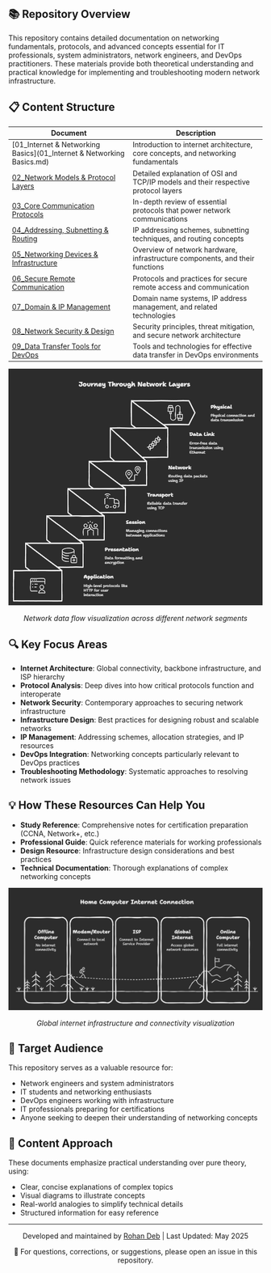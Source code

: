 ## 📚 Repository Overview

This repository contains detailed documentation on networking fundamentals, protocols, and advanced concepts essential for IT professionals, system administrators, network engineers, and DevOps practitioners. These materials provide both theoretical understanding and practical knowledge for implementing and troubleshooting modern network infrastructure.

## 📋 Content Structure

| Document | Description |
|---------|-------------|
| [01_Internet & Networking Basics](01_Internet & Networking Basics.md) | Introduction to internet architecture, core concepts, and networking fundamentals |
| [02_Network Models & Protocol Layers](02_Network_Models_&_Protocol_Layers.md) | Detailed explanation of OSI and TCP/IP models and their respective protocol layers |
| [03_Core Communication Protocols](03_Core_Communication_Protocols.md) | In-depth review of essential protocols that power network communications |
| [04_Addressing, Subnetting & Routing](04_Addressing,_Subnetting_&_Routing.md) | IP addressing schemes, subnetting techniques, and routing concepts |
| [05_Networking Devices & Infrastructure](05_Networking_Devices_&_Infrastructure.md) | Overview of network hardware, infrastructure components, and their functions |
| [06_Secure Remote Communication](06_Secure_Remote_Communication.md) | Protocols and practices for secure remote access and communication |
| [07_Domain & IP Management](07_Domain_&_IP_Management.md) | Domain name systems, IP address management, and related technologies |
| [08_Network Security & Design](08_Network_Security_&_Design.md) | Security principles, threat mitigation, and secure network architecture |
| [09_Data Transfer Tools for DevOps](09_Data_Transfer_Tools_for_DevOps.md) | Tools and technologies for effective data transfer in DevOps environments |

<div align="center">
  <img src="images/2.1.png" alt="Network Data Flow Diagram" width="650">
  <p><em>Network data flow visualization across different network segments</em></p>
</div>

## 🔍 Key Focus Areas

- **Internet Architecture**: Global connectivity, backbone infrastructure, and ISP hierarchy
- **Protocol Analysis**: Deep dives into how critical protocols function and interoperate
- **Network Security**: Contemporary approaches to securing network infrastructure
- **Infrastructure Design**: Best practices for designing robust and scalable networks
- **IP Management**: Addressing schemes, allocation strategies, and IP resources
- **DevOps Integration**: Networking concepts particularly relevant to DevOps practices
- **Troubleshooting Methodology**: Systematic approaches to resolving network issues

## 💡 How These Resources Can Help You

- **Study Reference**: Comprehensive notes for certification preparation (CCNA, Network+, etc.)
- **Professional Guide**: Quick reference materials for working professionals
- **Design Resource**: Infrastructure design considerations and best practices
- **Technical Documentation**: Thorough explanations of complex networking concepts

<div align="center">
  <img src="images/1.1.png" alt="Internet Structure Diagram" width="650">
  <p><em>Global internet infrastructure and connectivity visualization</em></p>
</div>

## 🎯 Target Audience

This repository serves as a valuable resource for:
- Network engineers and system administrators
- IT students and networking enthusiasts
- DevOps engineers working with infrastructure
- IT professionals preparing for certifications
- Anyone seeking to deepen their understanding of networking concepts

## 🔄 Content Approach

These documents emphasize practical understanding over pure theory, using:
- Clear, concise explanations of complex topics
- Visual diagrams to illustrate concepts
- Real-world analogies to simplify technical details
- Structured information for easy reference

---

<div align="center">
  <p>Developed and maintained by <a href="https://github.com/rohandeb2">Rohan Deb</a> | Last Updated: May 2025</p>
  <p>📧 For questions, corrections, or suggestions, please open an issue in this repository.</p>
</div>
